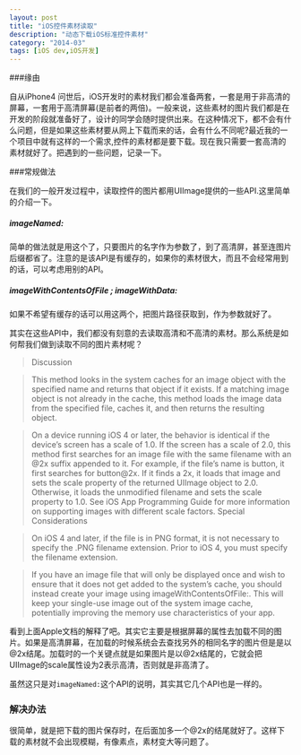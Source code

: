 ```yaml
---
layout: post
title: "iOS控件素材读取"
description: "动态下载iOS标准控件素材"
category: "2014-03"
tags: [iOS dev,iOS开发]
---
```


###缘由

自从iPhone4 问世后，iOS开发时的素材我们都会准备两套，一套是用于非高清的屏幕，一套用于高清屏幕(是前者的两倍)。一般来说，这些素材的图片我们都是在开发的阶段就准备好了，设计的同学会随时提供出来。在这种情况下，都不会有什么问题，但是如果这些素材要从网上下载而来的话，会有什么不同呢?最近我的一个项目中就有这样的一个需求,控件的素材都是要下载。现在我只需要一套高清的素材就好了。把遇到的一些问题，记录一下。

###常规做法

在我们的一般开发过程中，读取控件的图片都用UIImage提供的一些API.这里简单的介绍一下。

##### imageNamed:
简单的做法就是用这个了，只要图片的名字作为参数了，到了高清屏，甚至连图片后缀都省了。注意的是该API是有缓存的，如果你的素材很大，而且不会经常用到的话，可以考虑用别的API。

##### imageWithContentsOfFile ; imageWithData:
如果不希望有缓存的话可以用这两个，把图片路径获取到，作为参数就好了。

其实在这些API中，我们都没有刻意的去读取高清和不高清的素材。那么系统是如何帮我们做到读取不同的图片素材呢？

> Discussion

> This method looks in the system caches for an image object with the specified name and returns that object if it exists. If a matching image object is not already in the cache, this method loads the image data from the specified file, caches it, and then returns the resulting object.

>On a device running iOS 4 or later, the behavior is identical if the device’s screen has a scale of 1.0. If the screen has a scale of 2.0, this method first searches for an image file with the same filename with an @2x suffix appended to it. For example, if the file’s name is button, it first searches for button@2x. If it finds a 2x, it loads that image and sets the scale property of the returned UIImage object to 2.0. Otherwise, it loads the unmodified filename and sets the scale property to 1.0. See iOS App Programming Guide for more information on supporting images with different scale factors.
Special Considerations

>On iOS 4 and later, if the file is in PNG format, it is not necessary to specify the .PNG filename extension. Prior to iOS 4, you must specify the filename extension.

>If you have an image file that will only be displayed once and wish to ensure that it does not get added to the system’s cache, you should instead create your image using imageWithContentsOfFile:. This will keep your single-use image out of the system image cache, potentially improving the memory use characteristics of your app.

看到上面Apple文档的解释了吧。其实它主要是根据屏幕的属性去加载不同的图片。如果是高清屏幕，在加载的时候系统会去查找另外的相同名字的图片但是是以@2x结尾。加载时的一个关键点就是如果图片是以@2x结尾的，它就会把UIImage的scale属性设为2表示高清，否则就是非高清了。

虽然这只是对`imageNamed:`这个API的说明，其实其它几个API也是一样的。

### 解决办法

很简单，就是把下载的图片保存时，在后面加多一个@2x的结尾就好了。这样下载的素材就不会出现模糊，有像素点，素材变大等问题了。